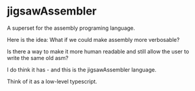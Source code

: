# jigsawAssembler
A superset for the assembly programing language.

Here is the idea: What if we could make assembly more verbosable?

Is there a way to make it more human readable and still allow the user to write the same old asm?

I do think it has - and this is the jigsawAssembler language.

Think of it as a low-level typescript.
